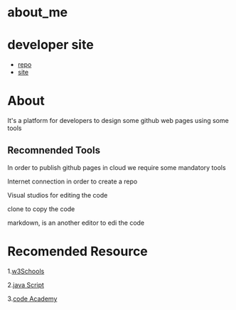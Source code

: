 # about_me

# developer site

- [repo](https://github.com/Bhaskar2909)
- [site](https://github.com/Bhaskar2909/about-me/edit/master/README.md)

# About

It's a platform for developers to design some  github web pages using some tools

## Recomnended Tools

In order to publish github pages in cloud we require some mandatory tools

Internet connection in order to create a repo

Visual studios for editing the code
 
clone to copy the code

markdown, is an another editor to edi the code


# Recomended  Resource 

1.[w3Schools](https://www.w3schools.com/html/default.asp)


2.[java Script](https://javascript.info/)


3.[code Academy](https://www.codecademy.com/learn/learn-php)



